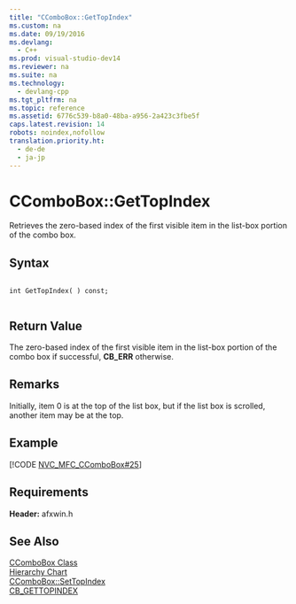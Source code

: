 ```yaml
---
title: "CComboBox::GetTopIndex"
ms.custom: na
ms.date: 09/19/2016
ms.devlang: 
  - C++
ms.prod: visual-studio-dev14
ms.reviewer: na
ms.suite: na
ms.technology: 
  - devlang-cpp
ms.tgt_pltfrm: na
ms.topic: reference
ms.assetid: 6776c539-b8a0-48ba-a956-2a423c3fbe5f
caps.latest.revision: 14
robots: noindex,nofollow
translation.priority.ht: 
  - de-de
  - ja-jp
---
```

# CComboBox::GetTopIndex
Retrieves the zero-based index of the first visible item in the list-box portion of the combo box.  
  
## Syntax  
  
```  
  
int GetTopIndex( ) const;  
  
```  
  
## Return Value  
 The zero-based index of the first visible item in the list-box portion of the combo box if successful, **CB_ERR** otherwise.  
  
## Remarks  
 Initially, item 0 is at the top of the list box, but if the list box is scrolled, another item may be at the top.  
  
## Example  
 [!CODE [NVC_MFC_CComboBox#25](../CodeSnippet/VS_Snippets_Cpp/NVC_MFC_CComboBox#25)]  
  
## Requirements  
 **Header:** afxwin.h  
  
## See Also  
 [CComboBox Class](../vs140/CComboBox-Class.md)   
 [Hierarchy Chart](../vs140/Hierarchy-Chart.md)   
 [CComboBox::SetTopIndex](../vs140/CComboBox--SetTopIndex.md)   
 [CB_GETTOPINDEX](http://msdn.microsoft.com/library/windows/desktop/bb775871)